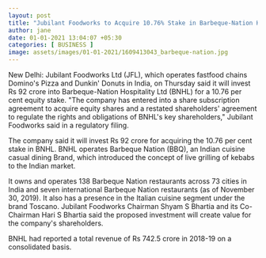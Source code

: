 ```yaml
---
layout: post
title: "Jubilant Foodworks to Acquire 10.76% Stake in Barbeque-Nation Hospitality for Rs 92 Crore"
author: jane 
date: 01-01-2021 13:04:07 +05:30 
categories: [ BUSINESS ] 
image: assets/images/01-01-2021/1609413043_barbeque-nation.jpg
---
```

New Delhi: Jubilant Foodworks Ltd (JFL), which operates fastfood chains Domino's Pizza and Dunkin' Donuts in India, on Thursday said it will invest Rs 92 crore into Barbeque-Nation Hospitality Ltd (BNHL) for a 10.76 per cent equity stake. "The company has entered into a share subscription agreement to acquire equity shares and a restated shareholders' agreement to regulate the rights and obligations of BNHL's key shareholders," Jubilant Foodworks said in a regulatory filing.

The company said it will invest Rs 92 crore for acquiring the 10.76 per cent stake in BNHL. BNHL operates Barbeque Nation (BBQ), an Indian cuisine casual dining Brand, which introduced the concept of live grilling of kebabs to the Indian market.

It owns and operates 138 Barbeque Nation restaurants across 73 cities in India and seven international Barbeque Nation restaurants (as of November 30, 2019). It also has a presence in the Italian cuisine segment under the brand Toscano. Jubilant Foodworks Chairman Shyam S Bhartia and its Co-Chairman Hari S Bhartia said the proposed investment will create value for the company's shareholders.

BNHL had reported a total revenue of Rs 742.5 crore in 2018-19 on a consolidated basis.